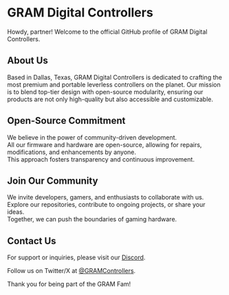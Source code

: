 # GRAM Digital Controllers

Howdy, partner! Welcome to the official GitHub profile of GRAM Digital Controllers.

## About Us

Based in Dallas, Texas, GRAM Digital Controllers is dedicated to crafting the most premium and portable leverless controllers on the planet.
Our mission is to blend top-tier design with open-source modularity, ensuring our products are not only high-quality but also accessible and customizable.

## Open-Source Commitment

We believe in the power of community-driven development.  
All our firmware and hardware are open-source, allowing for repairs, modifications, and enhancements by anyone.  
This approach fosters transparency and continuous improvement.

## Join Our Community

We invite developers, gamers, and enthusiasts to collaborate with us.  
Explore our repositories, contribute to ongoing projects, or share your ideas.  
Together, we can push the boundaries of gaming hardware.

## Contact Us

For support or inquiries, please visit our [Discord](https://discord.gg/tSHztv5d).

Follow us on Twitter/X at [@GRAMControllers](https://x.com/GRAMControllers).

Thank you for being part of the GRAM Fam!
